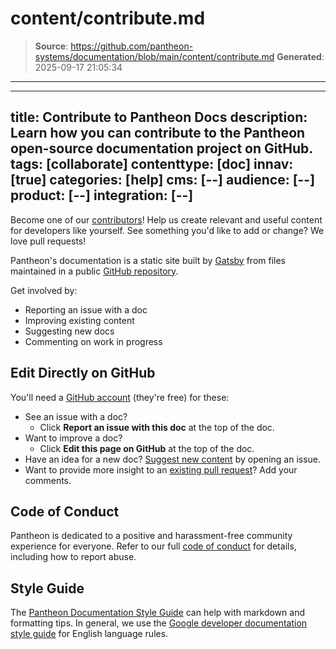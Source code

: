 # content/contribute.md

> **Source**: https://github.com/pantheon-systems/documentation/blob/main/content/contribute.md
> **Generated**: 2025-09-17 21:05:34

---

---
title: Contribute to Pantheon Docs
description: Learn how you can contribute to the Pantheon open-source documentation project on GitHub.
tags: [collaborate]
contenttype: [doc]
innav: [true]
categories: [help]
cms: [--]
audience: [--]
product: [--]
integration: [--]
---

Become one of our [contributors](/contributors)! Help us create relevant and useful content for developers like yourself. See something you'd like to add or change? We love pull requests!

<Wistia src="b0zcwncjx6" />

Pantheon's documentation is a static site built by [Gatsby](https://www.gatsbyjs.com/docs/glossary/static-site-generator/) from files maintained in a public [GitHub repository](https://github.com/pantheon-systems/documentation).

Get involved by:

- Reporting an issue with a doc
- Improving existing content
- Suggesting new docs
- Commenting on work in progress

## Edit Directly on GitHub

You'll need a [GitHub account](https://github.com/signup) (they're free) for these:

- See an issue with a doc?
  - Click **Report an issue with this doc** at the top of the doc.
- Want to improve a doc?
  - Click **Edit this page on GitHub** at the top of the doc.
- Have an idea for a new doc? [Suggest new content](https://github.com/pantheon-systems/documentation/issues/new?title=New%20Doc%20Proposal%20&body=Priority%20(Low‚%20Medium‚%20High)%3A%0A%0A%23%23%20Title%0A%0A%0A%23%23%20Description%0A%0A%0A%23%23%20Outline%0A%0A%0A%23%23%20Expected%20Audience%0A%0A%0A%23%23%20Path%0A(e.g.%20%60source%2Fdocs%2Farticles%2Fsites%2Fcode%60%20or%20%60source%2Fdocs%2Farticles%2Fwordpress%60)&labels=new%20doc) by opening an issue.
- Want to provide more insight to an [existing pull request](https://github.com/pantheon-systems/documentation/pulls)? Add your comments.

## Code of Conduct

Pantheon is dedicated to a positive and harassment-free community experience for everyone. Refer to our full [code of conduct](/code-of-conduct) for details, including how to report abuse.

## Style Guide

The [Pantheon Documentation Style Guide](/style-guide) can help with markdown and formatting tips. In general, we use the [Google developer documentation style guide](https://developers.google.com/style/) for English language rules.

